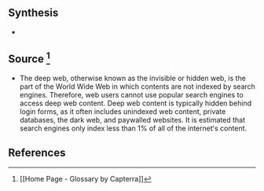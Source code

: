## Synthesis
- 
## Source [^1]
- The deep web, otherwise known as the invisible or hidden web, is the part of the World Wide Web in which contents are not indexed by search engines. Therefore, web users cannot use popular search engines to access deep web content. Deep web content is typically hidden behind login forms, as it often includes unindexed web content, private databases, the dark web, and paywalled websites. It is estimated that search engines only index less than 1% of all of the internetʻs content.
## References

[^1]: [[Home Page - Glossary by Capterra]]